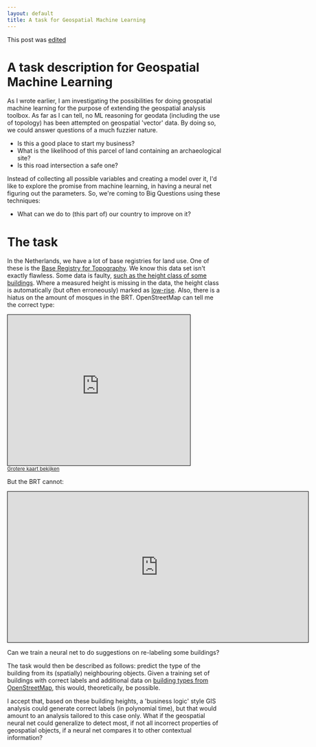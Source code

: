 ```yaml
---
layout: default
title: A task for Geospatial Machine Learning
---
```


This post was [edited](https://github.com/reinvantveer/reinvantveer.github.io/commits/master/_posts/2017-06-22-geospatial-ml-task.md)

# A task description for Geospatial Machine Learning

As I wrote earlier, I am investigating the possibilities for doing geospatial machine learning for the purpose of extending the geospatial analysis toolbox. As far as I can tell, no ML reasoning for geodata (including the use of topology) has been attempted on geospatial 'vector' data. By doing so, we could answer questions of a much fuzzier nature. 
* Is this a good place to start my business? 
* What is the likelihood of this parcel of land containing an archaeological site? 
* Is this road intersection a safe one? 

Instead of collecting all possible variables and creating a model over it, I'd like to explore the promise from machine learning, in having a neural net figuring out the parameters. So, we're coming to Big Questions using these techniques:
* What can we do to (this part of) our country to improve on it? 

# The task
In the Netherlands, we have a lot of base registries for land use. One of these is the [Base Registry for Topography](https://brt.basisregistraties.overheid.nl). We know this data set isn't exactly flawless. Some data is faulty, [such as the height class of some buildings](https://data.labs.pdok.nl/stories/brt-hoogteklasse/). Where a measured height is missing in the data, the height class is automatically (but often erroneously) marked as [low-rise](https://en.wikipedia.org/wiki/Low-rise). Also, there is a hiatus on the amount of mosques in the BRT. OpenStreetMap can tell me the correct type:

<iframe width="425" height="350" frameborder="0" scrolling="no" marginheight="0" marginwidth="0" src="https://www.openstreetmap.org/export/embed.html?bbox=6.198330223560334%2C52.14166168660521%2C6.200840771198274%2C52.14270036478947&amp;layer=mapnik" style="border: 1px solid black"></iframe>
<br/><small><a href="https://www.openstreetmap.org/#map=19/52.14218/6.19959">Grotere kaart bekijken</a></small>

But the BRT cannot:
<iframe width="700" height="350" frameborder="0" scrolling="auto" marginheight="0" marginwidth="0" src="https://brt.basisregistraties.overheid.nl/top10nl/doc/gebouw/117740482" style="border: 1px solid black"></iframe>
 
 Can we train a neural net to do suggestions on re-labeling some buildings?
 
 The task would then be described as follows: predict the type of the building from its (spatially) neighbouring objects. Given a training set of buildings with correct labels and additional data on [building types from OpenStreetMap](https://download.geofabrik.de/europe/netherlands.html), this would, theoretically, be possible.
 
I accept that, based on these building heights, a 'business logic' style GIS analysis could generate correct labels (in polynomial time), but that would amount to an analysis tailored to this case only. What if the geospatial neural net could generalize to detect most, if not all incorrect properties of geospatial objects, if a neural net compares it to other contextual information? 